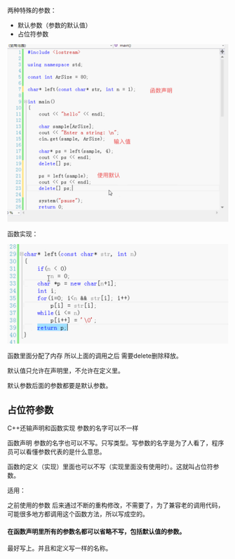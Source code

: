 两种特殊的参数：

- 默认参数（参数的默认值）
- 占位符参数



![image-20190509150659673](assets/image-20190509150659673.png)

函数实现：

![image-20190509150720222](assets/image-20190509150720222.png)



函数里面分配了内存 所以上面的调用之后 需要delete删除释放。

默认值只允许在声明里，不允许在定义里。

默认参数后面的参数都要是默认参数。

## 占位符参数

C++还输声明和函数实现 参数的名字可以不一样

函数声明 参数的名字也可以不写。只写类型。写参数的名字是为了人看了，程序员可以看懂参数代表的是什么意思。



函数的定义（实现）里面也可以不写（实现里面没有使用时）。这就叫占位符参数。

适用：

之前使用的参数 后来通过不断的重构修改，不需要了，为了兼容老的调用代码，可能很多地方都调用这个函数方法，所以写成空的。



#### 在函数声明里所有的参数名都可以省略不写，包括默认值的参数。

最好写上。并且和定义写一样的名称。